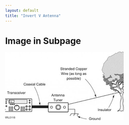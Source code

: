```yaml
---
layout: default
title: "Invert V Antenna"
---
```




# Image in Subpage

  
![](/images/long-wire-attenna.jpg?align=center)

